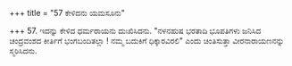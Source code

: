 +++
title = "57 ಕೇಳಿದನು ಯಮಸೂನು"

+++
57. ಇದನ್ನು ಕೇಳಿದ ಧರ್ಮರಾಯನು ದುಃಖಿಸಿದನು. "ನಳನಹುಷ ಭರತಾದಿ ಭೂಪತಿಗಳು ಜನಿಸಿದ ಚಂದ್ರವಂಶದ ಕೀರ್ತಿಗೆ ಭಂಗಬಂದಿತಲ್ಲಾ ! ನಮ್ಮ ಬದುಕಿಗೆ ಧಿಕ್ಕಾರವಿರಲಿ" ಎಂದು ಚಿಂತಿಸುತ್ತಾ ವೀರನಾರಾಯಣನನ್ನು ಸ್ಮರಿಸಿದನು.